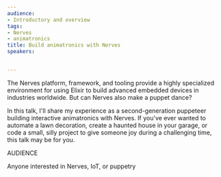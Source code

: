 ```yaml
---
audience:
- Introductory and overview
tags:
- Nerves
- animatronics
title: Build animatronics with Nerves
speakers:


---
```

The Nerves platform, framework, and tooling provide a highly specialized environment for using Elixir to build advanced embedded devices in industries worldwide. But can Nerves also make a puppet dance?   
  
In this talk, I'll share my experience as a second-generation puppeteer building interactive animatronics with Nerves. If you've ever wanted to automate a lawn decoration, create a haunted house in your garage, or code a small, silly project to give someone joy during a challenging time, this talk may be for you.

AUDIENCE

Anyone interested in Nerves, IoT, or puppetry